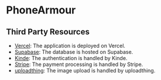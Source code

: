 # PhoneArmour

## Third Party Resources

- [Vercel](https://vercel.com/): The application is deployed on Vercel.
- [Supabase](https://supabase.com/): The database is hosted on Supabase.
- [Kinde](https://kinde.com/): The authentication is handled by Kinde.
- [Stripe](https://stripe.com/): The payment processing is handled by Stripe.
- [uploadthing](https://uploadthing.com/): The image upload is handled by uploadthing.